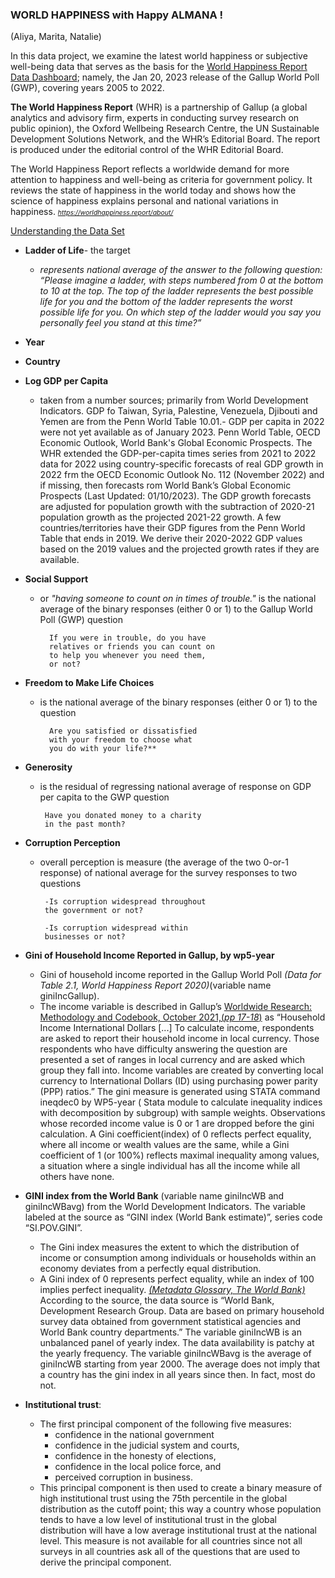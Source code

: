 ### WORLD HAPPINESS with Happy ALMANA !
(Aliya, Marita, Natalie)

In this data project, we examine the latest world happiness or subjective well-being data that serves as the basis for the  [World Happiness Report Data Dashboard](https://worldhappiness.report/data/); namely, the Jan 20, 2023 release of the Gallup World Poll (GWP), covering years  2005 to 2022.  

**The World Happiness Report** (WHR) is a partnership of Gallup (a global analytics and advisory firm, experts in conducting survey research on public opinion), the Oxford Wellbeing Research Centre, the UN Sustainable Development Solutions Network, and the WHR’s Editorial Board. The report is produced under the editorial control of the WHR Editorial Board.

The World Happiness Report reflects a worldwide demand for more attention to happiness and well-being as criteria for government policy. It reviews the state of happiness in the world today and shows how the science of happiness explains personal and national variations in happiness. <span style="font-size:0.75em;"> *https://worldhappiness.report/about/* </span> 

[Understanding the Data Set](https://happiness-report.s3.amazonaws.com/2023/WHR+23_Statistical_Appendix.pdf)


- **Ladder of Life**-  the target  

    - *represents national average of the answer to the following question: “Please imagine a ladder, with steps numbered from 0 at the bottom to 10 at the top. The top of the ladder represents the best possible life for you and the bottom of the ladder represents the worst possible life for you. On which step of the ladder would you say you personally feel you stand at this time?”*

- **Year**


- **Country**

- **Log GDP per Capita** 
    - taken  from a number sources; primarily from World Development Indicators.  GDP fo Taiwan, Syria, Palestine, Venezuela, Djibouti and Yemen are from the Penn World Table 10.01.- GDP per capita in 2022 were not yet available as of January 2023.   Penn World Table,  OECD Economic Outlook, World Bank's Global Economic Prospects.  The WHR extended the GDP-per-capita times series from 2021 to 2022 data for 2022 using country-specific forecasts of real GDP growth in 2022 frm the OECD Economic Outlook No. 112 (November 2022) and if missing, then  forecasts rom World Bank’s Global Economic Prospects (Last Updated: 01/10/2023). The GDP growth forecasts are adjusted for population growth with the subtraction of 2020-21 population growth as the projected 2021-22 growth. A few countries/territories have their GDP figures from the Penn World Table that ends in 2019. We derive their 2020-2022 GDP values based on the 2019 values and the projected growth rates if they are available.

- **Social Support** 
    - or *"having someone to count on in times of trouble."* is the national average of the binary responses (either 0 or 1)  to the Gallup World Poll (GWP) question 
    
            If you were in trouble, do you have 
            relatives or friends you can count on 
            to help you whenever you need them, 
            or not?


-  **Freedom to Make Life Choices** 
    - is the national average of the binary responses (either 0 or 1)  to the  question 
    
            Are you satisfied or dissatisfied 
            with your freedom to choose what 
            you do with your life?**
    
- **Generosity**
    -  is the residual of regressing national average of response on GDP per capita to the GWP question 
    
            Have you donated money to a charity 
            in the past month? 
- **Corruption Perception** 
    -  overall perception is measure (the average of the two 0-or-1 response) of national average for the survey responses to two questions
     
            -Is corruption widespread throughout 
            the government or not?  

            -Is corruption widespread within 
            businesses or not? 
     

     
- **Gini of Household Income Reported in Gallup, by wp5-year**
    
    - Gini of household income reported in the Gallup World Poll *(Data for Table 2.1, World Happiness Report 2020)*(variable name
    giniIncGallup). 
    - The income variable is described in Gallup’s [Worldwide Research: Methodology and Codebook, October 2021,(*pp 17-18*)](https://news.gallup.com/poll/165404/world-poll-methodology.aspx) 
    as “Household Income International Dollars [...] To calculate income, respondents
    are asked to report their household income in local currency. Those respondents
    who have difficulty answering the question are presented a set of ranges in local
    currency and are asked which group they fall into. Income variables are created by converting local currency to International Dollars (ID) using purchasing
    power parity (PPP) ratios.” 
    The gini measure is generated using STATA command ineqdec0 by WP5-year ( Stata module to calculate inequality indices with decomposition by subgroup) with sample weights. Observations whose recorded
    income value is 0 or 1 are dropped before the gini calculation. A Gini coefficient(index) of 0 reflects perfect equality, where all income or wealth values are the same, while a Gini coefficient of 1 (or 100%) reflects maximal inequality among values, a situation where a single individual has all the income while all others have none.

- **GINI index from the World Bank** (variable name giniIncWB and giniIncWBavg) from the World Development Indicators. The variable labeled at the
source as “GINI index (World Bank estimate)”, series code “SI.POV.GINI”.

    - The Gini index measures the extent to which the distribution of income or consumption among individuals or households within an economy deviates from a perfectly equal distribution. 
    - A Gini index of 0 represents perfect equality, while an index of 100 implies perfect inequality. [*(Metadata Glossary, The World Bank)*](https://databank.worldbank.org/metadataglossary/world-development-indicators/series/SI.POV.GINI#:~:text=The%20Gini%20index%20measures%20the,of%20100%20implies%20perfect%20inequality.)
According to the source, the data source is “World Bank, Development Research Group. Data are based on primary household survey data obtained from
government statistical agencies and World Bank country departments.” The
variable giniIncWB is an unbalanced panel of yearly index. The data availability is patchy at the yearly frequency. The variable giniIncWBavg is the
average of giniIncWB starting from year 2000. The average does not imply
that a country has the gini index in all years since then. In fact, most do not.
- **Institutional trust**: 
    - The first principal component of the following five measures:
        - confidence in the national government
        - confidence in the judicial system and
            courts, 
        - confidence in the honesty of          elections, 
        - confidence in the local police force,
and 
        - perceived corruption in business. 
    - This principal component is then used to
create a binary measure of high institutional trust using the 75th percentile in
the global distribution as the cutoff point; this way a country whose population
tends to have a low level of institutional trust in the global distribution will
have a low average institutional trust at the national level. This measure is
not available for all countries since not all surveys in all countries ask all of the
questions that are used to derive the principal component.